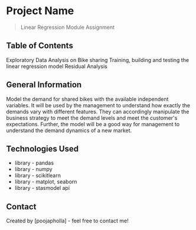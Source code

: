 # Project Name
> Linear Regression Module Assignment


## Table of Contents
Exploratory Data Analysis on Bike sharing
Training, building and testing the linear regression model
Residual Analysis

## General Information

Model the demand for shared bikes with the available independent variables. It will be used by the management to understand how exactly the demands vary with different features. They can accordingly manipulate the business strategy to meet the demand levels and meet the customer's expectations. Further, the model will be a good way for management to understand the demand dynamics of a new market. 


## Technologies Used
- library - pandas
- library - numpy
- library - scikitlearn
- library - matplot, seaborn
- library - stasmodel api

## Contact
Created by [poojapholla] - feel free to contact me!
